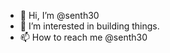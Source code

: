- 👋 Hi, I’m @senth30
- 👀 I’m interested in building things.
- 📫 How to reach me @senth30

<!---
senth30/senth30 is a ✨ special ✨ repository because its `README.md` (this file) appears on your GitHub profile.
You can click the Preview link to take a look at your changes.
--->
